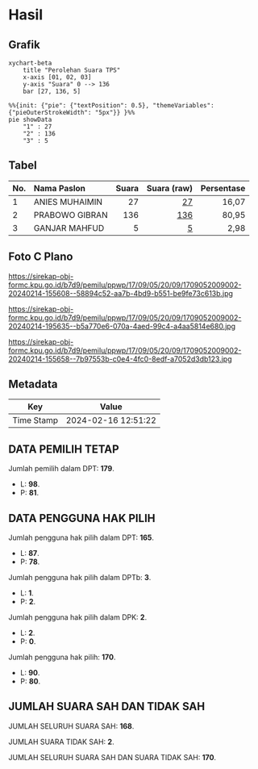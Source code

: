 # Hasil

## Grafik

```mermaid
xychart-beta
    title "Perolehan Suara TPS"
    x-axis [01, 02, 03]
    y-axis "Suara" 0 --> 136
    bar [27, 136, 5]
```

```mermaid
%%{init: {"pie": {"textPosition": 0.5}, "themeVariables": {"pieOuterStrokeWidth": "5px"}} }%%
pie showData
    "1" : 27
    "2" : 136
    "3" : 5
```

## Tabel

| No. | Nama Paslon    | Suara | Suara (raw) | Persentase |
|:--- |:-------------- | -----:| -----------:| ----------:|
| 1   | ANIES MUHAIMIN | 27    | [27][p-1]   | 16,07      |
| 2   | PRABOWO GIBRAN | 136   | [136][p-2]  | 80,95      |
| 3   | GANJAR MAHFUD  | 5     | [5][p-3]    | 2,98       |


[p-1]: https://github.com/gigit-pemilu/pemilu-2024-17-bengkulu/blob/main/pilpres/hitung-suara/sub/17-bengkulu/sub/09-bengkulu-tengah/sub/05-pagar-jati/sub/2009-kerta-pati/sub/002-tps/sub/paslon-1.txt
[p-2]: https://github.com/gigit-pemilu/pemilu-2024-17-bengkulu/blob/main/pilpres/hitung-suara/sub/17-bengkulu/sub/09-bengkulu-tengah/sub/05-pagar-jati/sub/2009-kerta-pati/sub/002-tps/sub/paslon-2.txt
[p-3]: https://github.com/gigit-pemilu/pemilu-2024-17-bengkulu/blob/main/pilpres/hitung-suara/sub/17-bengkulu/sub/09-bengkulu-tengah/sub/05-pagar-jati/sub/2009-kerta-pati/sub/002-tps/sub/paslon-3.txt

## Foto C Plano

https://sirekap-obj-formc.kpu.go.id/b7d9/pemilu/ppwp/17/09/05/20/09/1709052009002-20240214-155608--58894c52-aa7b-4bd9-b551-be9fe73c613b.jpg

https://sirekap-obj-formc.kpu.go.id/b7d9/pemilu/ppwp/17/09/05/20/09/1709052009002-20240214-195635--b5a770e6-070a-4aed-99c4-a4aa5814e680.jpg

https://sirekap-obj-formc.kpu.go.id/b7d9/pemilu/ppwp/17/09/05/20/09/1709052009002-20240214-155658--7b97553b-c0e4-4fc0-8edf-a7052d3db123.jpg


## Metadata

| Key        | Value               |
| ---------- | ------------------- |
| Time Stamp | 2024-02-16 12:51:22 |


## DATA PEMILIH TETAP

Jumlah pemilih dalam DPT: **179**.
 * L: **98**.
 * P: **81**.

## DATA PENGGUNA HAK PILIH

Jumlah pengguna hak pilih dalam DPT: **165**.
 * L: **87**.
 * P: **78**.

Jumlah pengguna hak pilih dalam DPTb: **3**.
 * L: **1**.
 * P: **2**.

Jumlah pengguna hak pilih dalam DPK: **2**.
 * L: **2**.
 * P: **0**.

Jumlah pengguna hak pilih: **170**.
 * L: **90**.
 * P: **80**.

## JUMLAH SUARA SAH DAN TIDAK SAH

JUMLAH SELURUH SUARA SAH: **168**.

JUMLAH SUARA TIDAK SAH: **2**.

JUMLAH SELURUH SUARA SAH DAN SUARA TIDAK SAH: **170**.


